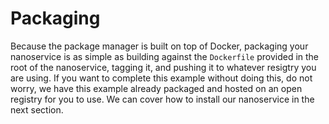 # Packaging

Because the package manager is built on top of Docker, packaging your nanoservice is as simple as building against the
`Dockerfile` provided in the root of the nanoservice, tagging it, and pushing it to whatever resigtry you are using.
If you want to complete this example without doing this, do not worry, we have this example already packaged and
hosted on an open registry for you to use. We can cover how to install our nanoservice in the next section.
